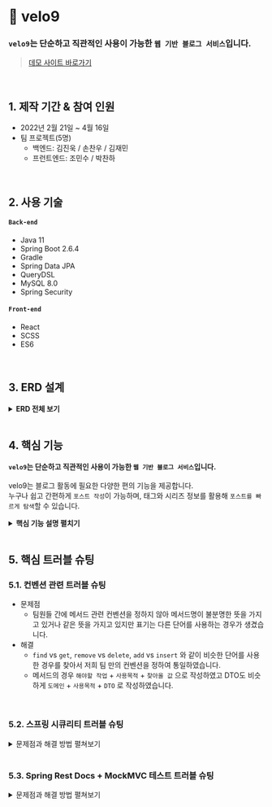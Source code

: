# :pushpin: velo9
### `velo9`는 단순하고 직관적인 사용이 가능한 `웹 기반 블로그 서비스`입니다.
>[데모 사이트 바로가기](www.naver.com)

</br>

## 1. 제작 기간 & 참여 인원
- 2022년 2월 21일 ~ 4월 16일
- 팀 프로젝트(5명)
  - 백엔드: 김진욱 / 손찬우 / 김재민
  - 프런트엔드: 조민수 / 박찬하

</br>

## 2. 사용 기술
#### `Back-end`
- Java 11
- Spring Boot 2.6.4
- Gradle
- Spring Data JPA
- QueryDSL
- MySQL 8.0
- Spring Security
#### `Front-end`
- React
- SCSS
- ES6

</br>

## 3. ERD 설계

<details>
<summary><b>ERD 전체 보기</b></summary>

<div markdown="1">

![](https://velog.velcdn.com/images/woply/post/b30e1438-7808-4d18-b746-39f5b3e18ad8/image.jpeg)
</div>
</details>

<br>

## 4. 핵심 기능
**`velo9`는 단순하고 직관적인 사용이 가능한 `웹 기반 블로그 서비스`입니다.** <br><br>
velo9는 블로그 활동에 필요한 다양한 편의 기능을 제공합니다.<br>
누구나 쉽고 간편하게 `포스트 작성`이 가능하며, 태그와 시리즈 정보를 활용해 `포스트를 빠르게 탐색`할 수 있습니다.

<details>
<summary><b>핵심 기능 설명 펼치기</b></summary>

<div markdown="1">

## 4.1. 포스트 작성 관련 기능

<br>

> ### 4.1.1. 글 작성과 글 수정을 한 곳에서 처리 :pushpin: [코드 확인](https://github.com/team-express/velo9/blob/fb2cdc52f5a47e4bb1afaa4b15ce39540d57f85c/src/main/java/teamexpress/velo9/post/service/PostService.java#L61)
- 신규 글 작성과 기존 글 수정을 단일 `Controller - Service - Repository`에서 처리할 수 있도록 코드를 설계하였습니다. <br>

<details>
<summary><b> 동작 구조도 펼치기</b></summary>

<div markdown="1">

![](https://velog.velcdn.com/images/woply/post/22a12441-8864-44c5-bd5d-b7e130443520/image.jpg)

</div>
</details>




<br>

> ### 4.1.2. 포스트용 섬네일 등록 :pushpin: [코드 확인](https://github.com/team-express/velo9/blob/fb2cdc52f5a47e4bb1afaa4b15ce39540d57f85c/src/main/java/teamexpress/velo9/post/api/PostThumbnailFileUploader.java#L37)
- 포스트에 대한 정보를 한 눈에 확인 할 수 있도록 섬네일 업로드를 지원합니다.<br>

<details>
<summary><b> 동작 구조도 펼치기</b></summary>

<div markdown="1">

![](https://velog.velcdn.com/images/woply/post/f88d7a93-0aba-4715-b8b4-81effc6592bd/image.jpg)

</div>
</details>

<br>


> ### 4.1.3. 태그, 시리즈 등록 :pushpin: [태그 관련 코드 확인](https://github.com/team-express/velo9/blob/fb2cdc52f5a47e4bb1afaa4b15ce39540d57f85c/src/main/java/teamexpress/velo9/post/service/TagService.java#L26) / [시리즈 관련 코드 확인](https://github.com/team-express/velo9/blob/fb2cdc52f5a47e4bb1afaa4b15ce39540d57f85c/src/main/java/teamexpress/velo9/post/service/SeriesService.java#L32)
- 포스트 내용을 쉽게 파악하고, 조회할 수 있도록 태그와 시리즈를 추가할 수 있습니다<br>

<details>
<summary><b> 동작 구조도 펼치기</b></summary>

<div markdown="1">

![](https://velog.velcdn.com/images/woply/post/2d55f142-f0ef-4645-92b7-b007c3472fd5/image.jpg)

</div>
</details>

<br>

> ### 4.1.4. 포스트 소개글 자동 등록 :pushpin: [코드 확인](https://github.com/team-express/velo9/blob/fb2cdc52f5a47e4bb1afaa4b15ce39540d57f85c/src/main/java/teamexpress/velo9/post/dto/PostSaveDTO.java#L50)
- 포스트 소개글 미입력시, 본문 내용의 150자를 소개글로 자동 등록합니다.<br>

<details>
<summary><b> 동작 구조도 펼치기</b></summary>

<div markdown="1">

![](https://velog.velcdn.com/images/woply/post/c0adb39e-71d2-41e6-a4c7-bab184a419c6/image.jpg)

</div>
</details>

<br>

> ### 4.1.5. 임시 저장 :pushpin: [코드 확인](https://github.com/team-express/velo9/blob/fb2cdc52f5a47e4bb1afaa4b15ce39540d57f85c/src/main/java/teamexpress/velo9/post/service/PostService.java#L169)
- 작성 중인 포스트는 x분 마다 자동 저장됩니다.<br>

<details>
<summary><b> 동작 구조도 펼치기</b></summary>

<div markdown="1">

![](https://velog.velcdn.com/images/woply/post/110c7d6f-95b5-44e4-a0e8-0980a6eb8901/image.jpg)

</div>
</details>

<br>

> ### 4.1.6. MarkDown 미리보기 :pushpin: [코드 확인](www.naver.com)
- 글 작성 시, MarkDown 문법이 적용된 포스트 결과물 미리보기를 지원합니다.<br>

<br>


## 4.2. 포스트 조회 관련 기능


> ### 4.2.1. (메인 화면)멀티 검색 지원 :pushpin: [코드 확인](https://github.com/team-express/velo9/blob/fb2cdc52f5a47e4bb1afaa4b15ce39540d57f85c/src/main/java/teamexpress/velo9/post/domain/PostRepositoryCustomImpl.java#L50)
- 메인 화면에서 키워드 검색 시, 포스트 내용과 태그 내용을 선택하여 검색할 수 있습니다.<br>

<details>
<summary><b> 동작 구조도 펼치기</b></summary>

<div markdown="1">

![](https://velog.velcdn.com/images/woply/post/319e767f-a40d-4bcb-a90a-494f79a7577b/image.jpg)

</div>
</details>

<br>


> ### 4.2.2. (메인 화면)정렬 조건 지원 :pushpin: [코드 확인](https://github.com/team-express/velo9/blob/fb2cdc52f5a47e4bb1afaa4b15ce39540d57f85c/src/main/java/teamexpress/velo9/post/controller/MainController.java#L36)
- 메인 화면에서 포스트 조회 시, 원하는 정렬 조건을 설정하여 포스트 목록을 조회할 수 있습니다.<br>

<details>
<summary><b> 동작 구조도 펼치기</b></summary>

<div markdown="1">

![](https://velog.velcdn.com/images/woply/post/5130ab71-9dc6-4641-a77c-2eda2c90a2ef/image.jpg)

</div>
</details>

<br>


> ### 4.2.3. (사용자 글 목록 화면) 태그, 시리즈 정보 기반 포스트 탐색 :pushpin: [태그 활용 코드 확인](https://github.com/team-express/velo9/blob/fb2cdc52f5a47e4bb1afaa4b15ce39540d57f85c/src/main/java/teamexpress/velo9/post/domain/PostRepositoryCustomImpl.java#L34) / [시리즈 활용 코드 확인](https://github.com/team-express/velo9/blob/fb2cdc52f5a47e4bb1afaa4b15ce39540d57f85c/src/main/java/teamexpress/velo9/post/domain/PostRepositoryCustomImpl.java#L102)
- 포스트에 포함된 태그 정보와 시리즈 정보를 이용하여 관심있는 주제의 포스트를 탐색할 수 있습니다.<br>

<details>
<summary><b> 동작 구조도 펼치기</b></summary>

<div markdown="1">

![](https://velog.velcdn.com/images/woply/post/1bd41fef-c0ea-4f06-a44e-f6f78a58188f/image.jpg)

</div>
</details>

  <br>


> ### 4.2.4. (포스트 상세 화면) 이전 글, 다음 글 보기 지원  :pushpin: [코드 확인](https://github.com/team-express/velo9/blob/fb2cdc52f5a47e4bb1afaa4b15ce39540d57f85c/src/main/java/teamexpress/velo9/post/domain/PostRepositoryCustomImpl.java#L116)
- (동일한 시리즈 정보를 가지고 있거나, 등록된 순서를 기반으로) 현재 보고 있는 포스트의 이전 글과 다음 글을 보여 줍니다. <br>

<details>
<summary><b> 동작 구조도 펼치기</b></summary>

<div markdown="1">

![](https://velog.velcdn.com/images/woply/post/3a585f56-f5e5-4223-a2f5-f3471ff8f1fa/image.jpg)

</div>
</details>

<br>


> ### 4.2.5. (사용자 아카이브) 좋아요, 최근 읽은 글 목록 지원 :pushpin: [좋아요 관련 코드 확인](https://github.com/team-express/velo9/blob/fb2cdc52f5a47e4bb1afaa4b15ce39540d57f85c/src/main/java/teamexpress/velo9/post/domain/PostRepositoryCustomImpl.java#L67) / [읽은 글 관련 코드 확인](https://github.com/team-express/velo9/blob/fb2cdc52f5a47e4bb1afaa4b15ce39540d57f85c/src/main/java/teamexpress/velo9/post/domain/PostRepositoryCustomImpl.java#L85)
- 사용자가 '읽은 적'이 있는 모든 포스트와 '좋아요'를 누른 모든 포스트를 별도로 보여줍니다. <br>

<details>
<summary><b> 동작 구조도 펼치기</b></summary>

<div markdown="1">

![](https://velog.velcdn.com/images/woply/post/e981cfa1-a0ee-4f83-8fc1-e95331aa91b9/image.jpg)

</div>
</details>

<br>

</div>
</details>

<br>

## 5. 핵심 트러블 슈팅
### 5.1. 컨벤션 관련 트러블 슈팅
- 문제점
  - 팀원들 간에 메서드 관련 컨벤션을 정하지 않아 메서드명이 불분명한 뜻을 가지고 있거나 같은 뜻을 가지고 있지만 표기는 다른 단어를 사용하는 경우가 생겼습니다.
- 해결
  - `find` vs `get`, `remove` vs `delete`, `add` vs `insert` 와 같이 비슷한 단어를 사용한 경우를 찾아서 저희 팀 만의 컨벤션을 정하여 통일하였습니다.
  - 메서드의 경우 `해야할 작업` + `사용목적` + `찾아올 값` 으로 작성하였고 DTO도 비슷하게 `도메인` + `사용목적` + `DTO` 로 작성하였습니다.

<br>

### 5.2. 스프링 시큐리티 트러블 슈팅

<details>
<summary>문제점과 해결 방법 펼쳐보기</summary>
<div markdown="1">

- 문제점
  - 스프링 시큐리티 관련 지식이 부족하여 설계 및 코드 작성에 실수를 범하였습니다.
  - 세션에 회원의 정보를 저장하고 프론트에서 직접 꺼내서 사용하는 방식을 생각했는데 우리는 리액트와 통신해야 하기 때문에 세션에 저장하고 꺼내는 방식은 사용할 수가 없었습니다.
  - 소셜로그인 리액트와의 연결 방식

- 1차 구현은 Ajax 통신을 통한 인증으로 구현하였다. 하지만 정확한 작동 방법을 알지 못하여 커스텀 방식을 사용하였습니다.
- 2차 구현 → FormLogin 방식으로 구현했지만 실행되는 곳에서 Json 데이터를 받아오지 못하는 문제가 생겼습니다.
- 3차 구현 → Ajax 방식을 토대로 새로운 로그인 구현 방식을 만들어서 Json데이터를 받아오고 로그인 판단 여부를 성공적으로 처리하게 되었습니다.
- 추가로 로그인하지 않은 사용자가 접근하지 못하는 인가 정책도 추가했습니다.

- 기존 방식

![](https://velog.velcdn.com/images/woply/post/b2092df0-240f-4147-817c-cd045afa3342/image.png)


- 위의 프로세스대로 구현을 했지만 Ajax 확인 여부를 위한 헤더 설정 부분의 XMLHttpRequest 설정이 먹히지가 않아서 프로세스가 제대로 실행되지가 않았습니다.

## 해결 1. 로그인 방식 → Ajax가 아닌 커스텀 로그인으로 변경 방식 :

formLogin 방식은 Json 형태의 값을 받아오기 힘들다. 그렇기 때문에 Ajax방식을 토대로 Json 데이터를 받아오면서 로그인을 구현했습니다.

`CustomLoginProcessingFilter.attemptAuthentication`

1. Post 방식으로 `/login` 에 접근 하였는지 확인했습니다.
2. objectMapper를 사용하여 Json 형식으로 넘어온 `MemberLoginDTO`를 받아옵니다.
3. `AjaxAuthenticationToken` 에 MemberLoginDTO 의 username 값과 password값을 담아서 `AuthenticationManager`로 보냅니다.

`CustomAuthenticationProvider.authenticate`

1. authentication 에서 내가 입력한 username과 password를 빼올 수 있습니다.
2. userDetailsService에서 username으로 MemberContext 라는 Member가 담긴 객체를 받아온다. MemberContext 는 User를 상속받아 Member의 username, password, Role 을 같이 담고 있는 객체입니다.
3. 내가 입력한 password와 조회한 Member의 password를 비교하여 불일치 시 `BadCredentialsException` 예외를 던집니다.
4. 그리고 `AjaxAuthenticationToken`에 MemberContext 에 담긴 member를 다시 저장시킵니다.

`CustomUserDetailsService.loadUserByUsername`

1. 사용자가 입력한 username을 DB에 조회하여 실제 존재하는 멤버인지 확인하는 절차입니다.
2. 찾아온 멤버 객체와 멤버 객체가 가지고 있는 Role을 MemberContext에 저장시킵니다.

`CustomAuthenticationSuccessHandler.onAuthenticationSuccess`

1. 사용자가 올바른 username 과 password를 입력하면 이 메서드로 오게 된다. 이 메서드로 온다는 것은 로그인 처리에 성공했다는 의미를 뜻합니다.
2. `authentication`에서 멤버를 꺼내온 후 세션에 멤버 아이디를 저장하고 Http 상태 코드 OK를 응답합니다.

`CustomAuthenticationFailureHandler.onAuthenticationFailure`

1. 사용자가 로그인에 실패(아이디 또는 비밀번호가 틀렸을 경우)하게 되면 이 메서드로 오게 됩니다.
2. Exception이 `BadCredentialsException` 일 경우 비밀번호가 틀렸다는 내용을 응답하게 됩니다.
3. if문에 있는 Exception에 걸리지 않았을 경우는 아이디 또는 비밀번호가 틀렸다는 내용을 응답하게 됩니다.

## 해결 2. 세션 저장 방식

기존에 세션에 회원 정보를 저장하는 방식을 사용했다. 하지만 이 방식으로는 리액트를 사용하는 프론트쪽에서 세션에서 아무 정보도 꺼내 오지 못하는 방식입니다.
SSR(서버 사이드 렌더링)방식으로만 구현을 해봐서 생긴 허점이었습니다.

JWT 토큰을 사용하는 방식으로 구현을 하려 했지만 세션에 저장한 정보는 우리가 사용하는 것으로 하고 프론트에서 사용자 정보가 필요할 때마다 백엔드에 호출하면 JSON 데이터로 보내주는 방식을 선택했습니다.

## 해결 3. 소셜로그인

### 리액트와의 연결을 생각하지 않은 OAuth2 설계

리액트와의 연결을 너무 간단하게 생각했습니다.

리액트에서 구글이나 깃헙으로 로그인하는 URL만 연결해 주면 백엔드 쪽에서 처리해주는 데이터가 프론트쪽으로 넘어갈 것이라고 생각했다. 하지만 이렇게 되면 로그인된 후 백엔드 서버 쪽의 URL로 넘어가게 됩니다.

리액트에서 백엔드 쪽의 소셜로그인을 호출하는 경우 Axios 나 Fetch 가 먹히지 않는다고 한다. 그렇기에 a태그로 호출을 해줘야 하는데 a태그로는 백엔드 쪽의 데이터를 그대로 받아오지 못하기 때문에 다른 처리가 필요했습니다.

`OAuth2SuccessHandler` 가 해결책이었다. 로그인이 성공적으로 이루어질 경우 우리는 이미 회원가입이 된 사용자인지 아닌지의 판단이 필요했습니다. `OAuth2SuccessHandler` 에서 `MemberService` 를 호출해서 회원가입이 된 사용자인지 판단하도록 했습니다.

이미 회원가입이 된 사용자의 경우 `http://localhost:3000/success` 로 리다이렉트 되어 백엔드쪽으로 사용자 정보를 호출합니다.

회원가입이 되어있지 않은 사용자의 경우 `http://localhost:3000/firstLogin` 으로 리다이렉트 되어 회원가입이 실행되도록 하여 리액트와의 연결문제를 해결하였습니다.

## cors 설정

스프링 부트에서 cors 설정 시, `configuration.setAllowCredentials()` 와 `configuration.addAllowedOrigin()`을 동시에 사용할 수 없도록 변경 되었습니다.

→ 이 문제를 해결하려면 `**configuration.addAllowedOriginPattern()**`을 사용하면 됩니다.

같은 origin의 경우 request header 에 cookie가 추가되는데 orgin이 달라지는 경우 자동으로 추가되지 않아 생기는 문제점 해결 →  프론트에서 `withCredentials: true` 백엔드에서는 `configuration.setAllowCredentials(true);` 설정을 해주어야 합니다.

</div>
</details>

<br>

### 5.3. Spring Rest Docs + MockMVC 테스트 트러블 슈팅

<details>
<summary>문제점과 해결 방법 펼쳐보기</summary>
<div markdown="1">

- 이슈 1: PathVariable이 먹지 않았던 이슈

```java
	@Test
	void writeGet() throws Exception {

		mockMvc.perform(get("/write")
				.param("id", "1"))
			.andExpect(status().isOk())
			//생략
            ;
	}
```


get방식에서 JSON(.content( )), 쿼리스트링(.param( ))을 잘 사용하고 있었습니다.
pathVariable이 포함된 컨트롤러도 테스트 해야하여 구글링을 하여보니, [get("/write/{path}", "value")] 이런식으로 쓰는 걸 확인하여
그대로 적용하니 익셉션이 발생하였습니다.

```
java.lang.IllegalArgumentException: urlTemplate not found.
If you are using MockMvc did you use RestDocumentationRequestBuilders
to build the request?
```

해당 메세지를 그대로 긁어 구글링을 하여보니 경로파라미터를 사용할때는 MockMvcRequestBuilders 아닌 RestDocumentationRequestBuilders의 get()을
사용하여야 한다고 합니다.

```java
	@Test
	void series() throws Exception {
		this.mockMvc.perform(RestDocumentationRequestBuilders.get("/{nickname}/series", "admin"))
			.andExpect(status().isOk())
			//생략
            ;
	}
```

<br>

- 이슈 2: 문서에 굳이 넣고 싶지 않은 이들이 있을 때

```java
	@Test
	void series() throws Exception {
		this.mockMvc.perform(RestDocumentationRequestBuilders.get("/{nickname}/series", "admin"))
			.andExpect(status().isOk())
			.andDo(document("GetSeries", pathParameters(
					parameterWithName("nickname").description("")
				),
				responseFields(
					fieldWithPath("data.content").description("").optional(),
					fieldWithPath("data.size").description("").optional(),
					fieldWithPath("data.number").description("").optional(),
					fieldWithPath("data.first").description("").optional(),
					fieldWithPath("data.last").description("").optional(),
					fieldWithPath("data.numberOfElements").description("").optional(),
					fieldWithPath("data.empty").description("").optional(),
					fieldWithPath("subData").description("").optional()
				)
			));
	}
```


기본적으로 요청과 응답의 필드(또는 파라미터 등)와 문서화할 필드가 일치해야 합니다. 그렇지 않으면 아래와 같은 익셉션이 발생합니다.

```
org.springframework.restdocs.snippet.SnippetException:
The following parts of the payload were not documented:
```

하지만 어떤 이유로 추가하고 싶지 않은 경우가 있습니다.

원래는 이 문제 때문이 아니라 restController라 json으로 resp, req를 받아야 하는데,
Object안에 Object가 있는 경우에 어떻게 표현해야하는지를 찾다가

.을 찍고 들어가는 방법도 찾았고,
relaxed~를 이용하는 방법을 얻어 걸린 듯 찾은 것입니다.


```java
	@Test
	void series() throws Exception {
		this.mockMvc.perform(RestDocumentationRequestBuilders.get("/{nickname}/series", "admin"))
			.andExpect(status().isOk())
			.andDo(document("GetSeries", pathParameters(
					parameterWithName("nickname").description("")
				),
				relaxedResponseFields(
					fieldWithPath("data.content").description("").optional(),
					fieldWithPath("data.size").description("").optional(),
					fieldWithPath("data.number").description("").optional(),
					fieldWithPath("data.first").description("").optional(),
					fieldWithPath("data.last").description("").optional(),
					fieldWithPath("data.numberOfElements").description("").optional(),
					fieldWithPath("data.empty").description("").optional(),
					fieldWithPath("subData").description("").optional()
				)
			));
	}
```


위와 같이 relaxed~가 붙은 메서드를 사용하면 원하는 것만 사용할 수 있습니다.

물론 relaxed가 붙지 않은 메서드는 요소가 완전히 같아야 하기 때문에,
검증적인 측면에서 장점이 있을 것이라고 생각합니다.


<br>

- 이슈 3: field 아닌 parameter일 때 발생하는 문제


requestFields(), responseFields() - fieldWithPath 에서
필드란 json {"field":"value"} 에서의 필드를 의미합니다.

쿼리스트링, pathVariable을 문서화 및 커스텀 해야할 때는 다음과 같이 하여야 합니다.


```java
	pathParameters(
    	parameterWithName("nickname").description("")
	)
    requestParameters(
    	parameterWithName("id").description(").optional()
	)
```

```snippet
|===
|경로파라미터|설명

{{#parameters}}

|{{#tableCellContent}}`+{{name}}+`{{/tableCellContent}}
|{{#tableCellContent}}{{description}}{{/tableCellContent}}

{{/parameters}}
|===
```


{{#fields}} 아닌 {{#parameters}}로,
}`+{{path}}+` 아닌 `+{{name}}+`입니다.

이는 바로 위 메서드 이름에서 유추할 수 있는 부분입니다.

이 밖에도 restDocs를 공부하면서
Andy Wilkinson라는 분의 도움을 많이 받았습니다.

해당 관련해서 어딜가나 링크되어있는 저장소의 주인입니다.


</div>
</details>

<br>
